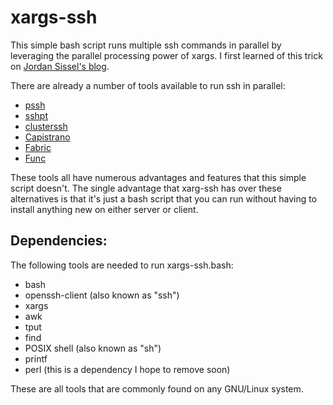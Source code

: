 xargs-ssh
=============

This simple bash script runs multiple ssh commands in parallel by leveraging the parallel processing power of xargs. I first learned of this trick on [Jordan Sissel's blog](http://www.semicomplete.com/blog/articles/week-of-unix-tools/day-5-xargs.html).

There are already a number of tools available to run ssh in parallel:
* [pssh](http://www.theether.org/pssh/)
* [sshpt](http://code.google.com/p/sshpt/)
* [clusterssh](http://clusterssh.sourceforge.net/)
* [Capistrano](http://capistranorb.com/)
* [Fabric](http://fabfile.org/)
* [Func](https://fedorahosted.org/func/)

These tools all have numerous advantages and features that this simple script doesn't. The single advantage that xarg-ssh has over these alternatives is that it's just a bash script that you can run without having to install anything new on either server or client.

Dependencies:
-------------
The following tools are needed to run xargs-ssh.bash:
* bash
* openssh-client (also known as "ssh")
* xargs
* awk
* tput
* find
* POSIX shell (also known as "sh")
* printf
* perl (this is a dependency I hope to remove soon)

These are all tools that are commonly found on any GNU/Linux system.
